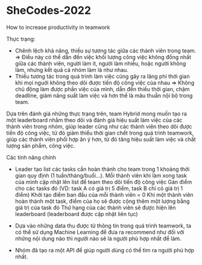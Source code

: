 # SheCodes-2022
How to increase productivity in teamwork 

Thực trạng: 
  - Chênh lệch khả năng, thiếu sự tương tác giữa các thành viên trong team. => Điều này có thể dẫn đến việc khối lượng công việc không đồng nhất giữa các thành viên, người làm ít, người làm nhiều, hoặc người không làm, nhưng kết quả cả nhóm làm là như nhau. 
  - Thiếu tương tác trong quá trình làm việc cũng gây ra lãng phí thời gian khi mọi nguời không theo dõi được tiến độ công việc của nhau => Không chủ động làm được phần việc của mình, dẫn đến thiếu thời gian, chậm deadline, giảm năng suất làm việc và hơn thế là mâu thuẫn nội bộ trong team. 

Dựa trên đánh giá những thực trạng trên, team Hybrid mong muốn tạo ra một leaderboard nhằm theo dõi và đánh giá hiệu suất làm việc của các thành viên trong nhóm, giúp leader cũng như các thành viên theo dõi được tiến độ công việc, từ đó giảm thiểu thời gian chết trong quá trình teamwork, giúp các thành viên phối hợp ăn ý hơn, từ đó tăng hiệu suất làm việc và chất lượng sản phẩm, công việc.

Các tính năng chính
  - Leader tạo list các tasks cần hoàn thành cho team  trong 1 khoảng thời gian quy định  (1 tuần/tháng/buổi…). Mỗi thành viên khi làm xong task của mình cập nhật lên list để team theo dõi tiến độ công việc
    Gán điểm cho các tasks đó (VD: task A có giá trị 5 điểm, task B chỉ có giá trị 1 điểm)
    Khởi tạo điểm ban đầu của mỗi thành viên = 0
    Khi một thành viên hoàn thành một task, điểm của họ sẽ được cộng thêm một lượng bằng giá trị của task đó
    Thứ hạng của các thành viên sẽ được hiện lên leaderboard (leaderboard được cập nhật liên tục)
    
- Dựa vào những data thu được từ thông tin trong quá trình teamwork, ta có thể sử dụng Machine Learning để đưa ra recommend như đối với những nội dung nào thì người nào sẽ là người phù hợp nhất để làm. 

 - Nhóm đã tạo ra một API để giúp người dùng có thể tìm ra người phù hợp nhất.

